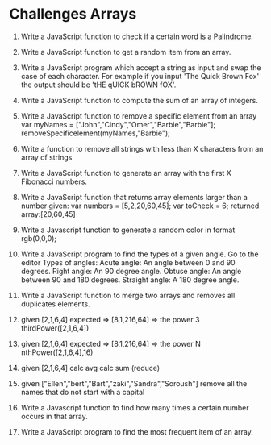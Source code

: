 # Challenges Arrays

1. Write a JavaScript function to check if a certain word is a Palindrome.
2. Write a JavaScript function to get a random item from an array.
3. Write a JavaScript program which accept a string as input and swap the case of each character.
   For example if you input 'The Quick Brown Fox' the output should be 'tHE qUICK bROWN fOX'.
4. Write a JavaScript function to compute the sum of an array of integers.
5. Write a JavaScript function to remove a specific element from an array
   var myNames = ["John","Cindy","Omer","Barbie","Barbie"];
   removeSpecificelement(myNames,"Barbie");
6. Write a function to remove all strings with less than X characters from an array of strings
7. Write a JavaScript function to generate an array with the first X Fibonacci numbers.
8. Write a JavaScript function that returns array elements larger than a number
   given:
   var numbers = [5,2,20,60,45];
   var toCheck = 6;
   returned array:[20,60,45]

9. Write a Javascript function to generate a random color in format rgb(0,0,0);
10. Write a JavaScript program to find the types of a given angle. Go to the editor
    Types of angles:
    Acute angle: An angle between 0 and 90 degrees.
    Right angle: An 90 degree angle.
    Obtuse angle: An angle between 90 and 180 degrees.
    Straight angle: A 180 degree angle.
11. Write a JavaScript function to merge two arrays and removes all duplicates elements.
12. given [2,1,6,4]
    expected => [8,1,216,64] => the power 3
    thirdPower([2,1,6,4])

13. given [2,1,6,4]
    expected => [8,1,216,64] => the power N
    nthPower([2,1,6,4],16)

14. given [2,1,6,4]
    calc avg
    calc sum (reduce)
15. given ["Ellen","bert","Bart","zaki","Sandra","Soroush"]
    remove all the names that do not start with a capital
16. Write a Javascript function to find how many times a certain number occurs in that array.
17. Write a JavaScript program to find the most frequent item of an array.

